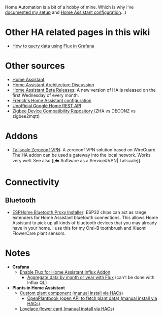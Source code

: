 Home Automation is a bit of a hobby of mine. Which is why I've [documented my setup](https://sixtymeters.com) and [Home Assistant configuration](https://github.com/aerobless/home-assistant-configuration). :)

# Other HA related pages in this wiki

* [How to query data using Flux in Grafana](🪅%20Flux.md)

# Other sources

* [Home Assistant](https://www.home-assistant.io)
* [Home Assistant Architecture Discussion](https://github.com/home-assistant/architecture/issues)
* [Home Assistant Beta Releases](https://www.home-assistant.io/faq/release/): A new version of HA is released on the first Wednesday of every month.
* [Frenck's Home Assistant configuration](https://github.com/frenck/home-assistant-config)
* [Unofficial Google Home REST API](https://rithvikvibhu.github.io/GHLocalApi/#header-getting-started)
* [Zigbee Device Compatibility Repository ](https://zigbee.blakadder.com/)(ZHA vs DECONZ vs zigbee2mqtt)

# Addons

* [Tailscale Zeroconf VPN](https://github.com/hassio-addons/addon-tailscale): A zeroconf VPN solution based on WireGuard. The HA addon can be used a gateway into the local network. Works very well. See also [[☁️ Software as a Service#VPN| Tailscale]].

# Connectivity

## Bluetooth

* [ESPHome Bluetooth Proxy Installer](https://esphome.github.io/bluetooth-proxies/): ESP32 chips can act as range extenders for Home Assistant bluetooth connections. This allows Home Assistant to pick up all kinds of bluetooth devices that you may already have in your home. I use this for my Oral-B toothbrush and Xiaomi FlowerCare plant sensors.

# Notes

* **Grafana**
  * [Enable Flux for Home Assistant Influx Addon](https://community.home-assistant.io/t/flux-in-grafana/197155/33)
    * [Aggregate data by month or year with Flux](https://www.influxdata.com/blog/aggregating-by-months-or-years-in-flux/) (can't be done with Influx QL)
* **Plants in Home Assistant**
  * [Custom plant component (manual install via HACs)](https://github.com/Olen/homeassistant-plant)
    * [OpenPlantbook (open API to fetch plant data) (manual install via HACs)](https://github.com/Olen/home-assistant-openplantbook)
  * [Lovelace flower card (manual install via HACs)](https://github.com/Olen/lovelace-flower-card/tree/new\_plant)
